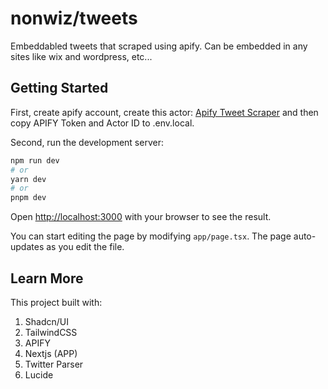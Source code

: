 # nonwiz/tweets

Embeddabled tweets that scraped using apify. Can be embedded in any sites like wix and wordpress, etc...

## Getting Started

First, create apify account, create this actor: [Apify Tweet Scraper](https://console.apify.com/actors/wHMoznVs94gOcxcZl/console) and then copy APIFY Token and Actor ID to .env.local.


Second, run the development server:

```bash
npm run dev
# or
yarn dev
# or
pnpm dev
```

Open [http://localhost:3000](http://localhost:3000) with your browser to see the result.

You can start editing the page by modifying `app/page.tsx`. The page auto-updates as you edit the file.

## Learn More

This project built with:
1. Shadcn/UI
2. TailwindCSS
3. APIFY
4. Nextjs (APP)
5. Twitter Parser
6. Lucide

